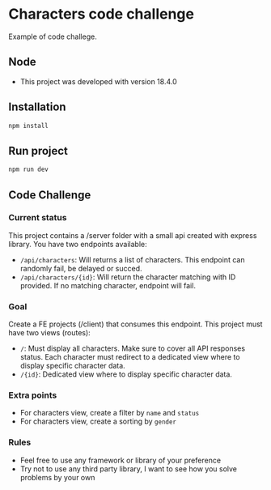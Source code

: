 # Characters code challenge

Example of code challege.

## Node

- This project was developed with version 18.4.0

## Installation

```bash
npm install
```

## Run project

```bash
npm run dev
```

## Code Challenge

### Current status

This project contains a /server folder with a small api created with express library.
You have two endpoints available:

- `/api/characters`: Will returns a list of characters. This endpoint can randomly fail, be delayed or succed.
- `/api/characters/{id}`: Will return the character matching with ID provided. If no matching character, endpoint will fail.

### Goal

Create a FE projects (/client) that consumes this endpoint. This project must have two views (routes):

- `/`: Must display all characters. Make sure to cover all API responses status. Each character must redirect to a dedicated view where to display specific character data.
- `/{id}`: Dedicated view where to display specific character data.

### Extra points

- For characters view, create a filter by `name` and `status`
- For characters view, create a sorting by `gender`

### Rules

- Feel free to use any framework or library of your preference
- Try not to use any third party library, I want to see how you solve problems by your own